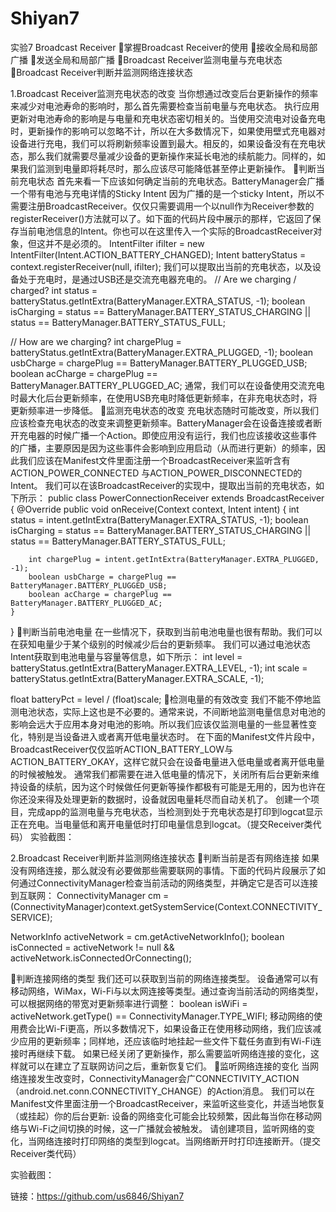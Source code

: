 # Shiyan7
实验7 Broadcast Receiver
掌握Broadcast Receiver的使用
接收全局和局部广播
发送全局和局部广播
Broadcast Receiver监测电量与充电状态
Broadcast Receiver判断并监测网络连接状态

1.Broadcast Receiver监测充电状态的改变
当你想通过改变后台更新操作的频率来减少对电池寿命的影响时，那么首先需要检查当前电量与充电状态。
执行应用更新对电池寿命的影响是与电量和充电状态密切相关的。当使用交流电对设备充电时，更新操作的影响可以忽略不计，所以在大多数情况下，如果使用壁式充电器对设备进行充电，我们可以将刷新频率设置到最大。相反的，如果设备没有在充电状态，那么我们就需要尽量减少设备的更新操作来延长电池的续航能力。同样的，如果我们监测到电量即将耗尽时，那么应该尽可能降低甚至停止更新操作。
判断当前充电状态
首先来看一下应该如何确定当前的充电状态。BatteryManager会广播一个带有电池与充电详情的Sticky Intent
因为广播的是一个sticky Intent，所以不需要注册BroadcastReceiver。仅仅只需要调用一个以null作为Receiver参数的registerReceiver()方法就可以了。如下面的代码片段中展示的那样，它返回了保存当前电池信息的Intent。你也可以在这里传入一个实际的BroadcastReceiver对象，但这并不是必须的。
IntentFilter ifilter = new IntentFilter(Intent.ACTION_BATTERY_CHANGED);
Intent batteryStatus = context.registerReceiver(null, ifilter);
我们可以提取出当前的充电状态，以及设备处于充电时，是通过USB还是交流充电器充电的。
// Are we charging / charged?
int status = batteryStatus.getIntExtra(BatteryManager.EXTRA_STATUS, -1);
boolean isCharging = status == BatteryManager.BATTERY_STATUS_CHARGING ||
                     status == BatteryManager.BATTERY_STATUS_FULL;

// How are we charging?
int chargePlug = batteryStatus.getIntExtra(BatteryManager.EXTRA_PLUGGED, -1);
boolean usbCharge = chargePlug == BatteryManager.BATTERY_PLUGGED_USB;
boolean acCharge = chargePlug == BatteryManager.BATTERY_PLUGGED_AC;
通常，我们可以在设备使用交流充电时最大化后台更新频率，在使用USB充电时降低更新频率，在非充电状态时，将更新频率进一步降低。
监测充电状态的改变
充电状态随时可能改变，所以我们应该检查充电状态的改变来调整更新频率。BatteryManager会在设备连接或者断开充电器的时候广播一个Action。即使应用没有运行，我们也应该接收这些事件的广播，主要原因是因为这些事件会影响到应用启动（从而进行更新）的频率，因此我们应该在Manifest文件里面注册一个BroadcastReceiver来监听含有ACTION_POWER_CONNECTED 与ACTION_POWER_DISCONNECTED的Intent。
<receiver android:name=".PowerConnectionReceiver">
  <intent-filter>
    <action android:name="android.intent.action.ACTION_POWER_CONNECTED"/>
    <action android:name="android.intent.action.ACTION_POWER_DISCONNECTED"/>
  </intent-filter>
</receiver>
我们可以在该BroadcastReceiver的实现中，提取出当前的充电状态，如下所示：
public class PowerConnectionReceiver extends BroadcastReceiver {
    @Override
    public void onReceive(Context context, Intent intent) {
        int status = intent.getIntExtra(BatteryManager.EXTRA_STATUS, -1);
        boolean isCharging = status == BatteryManager.BATTERY_STATUS_CHARGING ||
                            status == BatteryManager.BATTERY_STATUS_FULL;

        int chargePlug = intent.getIntExtra(BatteryManager.EXTRA_PLUGGED, -1);
        boolean usbCharge = chargePlug == BatteryManager.BATTERY_PLUGGED_USB;
        boolean acCharge = chargePlug == BatteryManager.BATTERY_PLUGGED_AC;
    }
}
判断当前电池电量
在一些情况下，获取到当前电池电量也很有帮助。我们可以在获知电量少于某个级别的时候减少后台的更新频率。 我们可以通过电池状态Intent获取到电池电量与容量等信息，如下所示：
int level = batteryStatus.getIntExtra(BatteryManager.EXTRA_LEVEL, -1);
int scale = batteryStatus.getIntExtra(BatteryManager.EXTRA_SCALE, -1);

float batteryPct = level / (float)scale;
检测电量的有效改变
我们不能不停地监测电池状态，实际上这也是不必要的。通常来说，不间断地监测电量信息对电池的影响会远大于应用本身对电池的影响。所以我们应该仅监测电量的一些显著性变化，特别是当设备进入或者离开低电量状态时。
在下面的Manifest文件片段中，BroadcastReceiver仅仅监听ACTION_BATTERY_LOW与ACTION_BATTERY_OKAY，这样它就只会在设备电量进入低电量或者离开低电量的时候被触发。
<receiver android:name=".BatteryLevelReceiver">
<intent-filter>
  <action android:name="android.intent.action.ACTION_BATTERY_LOW"/>
  <action android:name="android.intent.action.ACTION_BATTERY_OKAY"/>
  </intent-filter>
</receiver>
通常我们都需要在进入低电量的情况下，关闭所有后台更新来维持设备的续航，因为这个时候做任何更新等操作都极有可能是无用的，因为也许在你还没来得及处理更新的数据时，设备就因电量耗尽而自动关机了。
创建一个项目，完成app的监测电量与充电状态，当检测到处于充电状态是打印到logcat显示正在充电。当电量低和离开电量低时打印电量信息到logcat。（提交Receiver类代码）
实验截图：

2.Broadcast Receiver判断并监测网络连接状态
判断当前是否有网络连接
如果没有网络连接，那么就没有必要做那些需要联网的事情。下面的代码片段展示了如何通过ConnectivityManager检查当前活动的网络类型，并确定它是否可以连接到互联网：
ConnectivityManager cm =
        (ConnectivityManager)context.getSystemService(Context.CONNECTIVITY_SERVICE);

NetworkInfo activeNetwork = cm.getActiveNetworkInfo();
boolean isConnected = activeNetwork != null &&
                      activeNetwork.isConnectedOrConnecting();

判断连接网络的类型
我们还可以获取到当前的网络连接类型。
设备通常可以有移动网络，WiMax，Wi-Fi与以太网连接等类型。通过查询当前活动的网络类型，可以根据网络的带宽对更新频率进行调整：
boolean isWiFi = activeNetwork.getType() == ConnectivityManager.TYPE_WIFI;
移动网络的使用费会比Wi-Fi更高，所以多数情况下，如果设备正在使用移动网络，我们应该减少应用的更新频率；同样地，还应该临时地挂起一些文件下载任务直到有Wi-Fi连接时再继续下载。
如果已经关闭了更新操作，那么需要监听网络连接的变化，这样就可以在建立了互联网访问之后，重新恢复它们。
监听网络连接的变化
当网络连接发生改变时，ConnectivityManager会广CONNECTIVITY_ACTION（android.net.conn.CONNECTIVITY_CHANGE）的Action消息。 我们可以在Manifest文件里面注册一个BroadcastReceiver，来监听这些变化，并适当地恢复（或挂起）你的后台更新:
<action android:name="android.net.conn.CONNECTIVITY_CHANGE"/>
设备的网络变化可能会比较频繁，因此每当你在移动网络与Wi-Fi之间切换的时候，这一广播就会被触发。
请创建项目，监听网络的变化，当网络连接时打印网络的类型到logcat。当网络断开时打印连接断开。（提交Receiver类代码）

实验截图：


链接：https://github.com/us6846/Shiyan7
